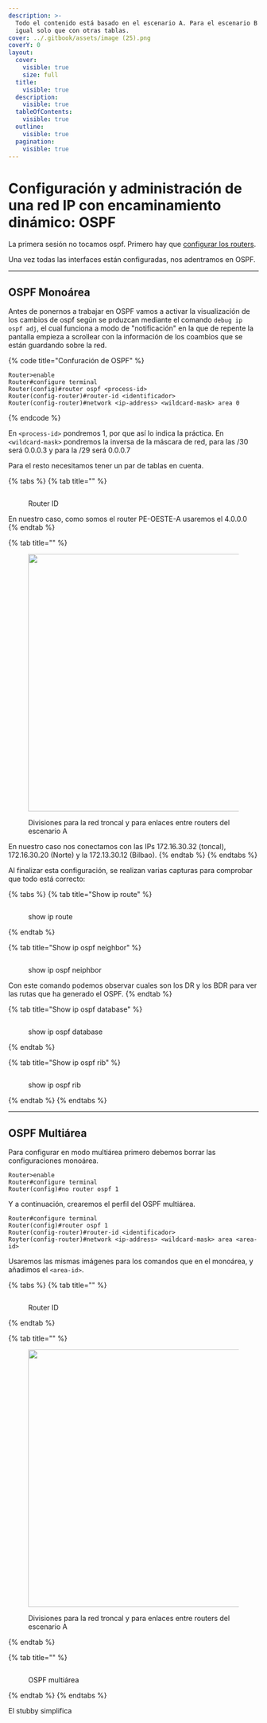```yaml
---
description: >-
  Todo el contenido está basado en el escenario A. Para el escenario B es todo
  igual solo que con otras tablas.
cover: ../.gitbook/assets/image (25).png
coverY: 0
layout:
  cover:
    visible: true
    size: full
  title:
    visible: true
  description:
    visible: true
  tableOfContents:
    visible: true
  outline:
    visible: true
  pagination:
    visible: true
---
```


# Configuración y administración de una red IP con encaminamiento dinámico: OSPF

La primera sesión no tocamos ospf. Primero hay que [configurar los routers](conexion-desde-putty.md).

Una vez todas las interfaces están configuradas, nos adentramos en OSPF.

***

## OSPF Monoárea

Antes de ponernos a trabajar en OSPF vamos a activar la visualización de los cambios de ospf según se prduzcan mediante el comando `debug ip ospf adj`, el cual funciona a modo de "notificación" en la que de repente la pantalla empieza a scrollear con la información de los coambios que se están guardando sobre la red.

{% code title="Confuración de OSPF" %}
```
Router>enable
Router#configure terminal
Router(config)#router ospf <process-id>
Router(config-router)#router-id <identificador>
Router(config-router)#network <ip-address> <wildcard-mask> area 0 
```
{% endcode %}

En `<process-id>` pondremos 1, por que así lo indica la práctica. En `<wildcard-mask>` pondremos la inversa de la máscara de red, para las /30 será 0.0.0.3 y para la /29 será 0.0.0.7

Para el resto necesitamos tener un par de tablas en cuenta.

{% tabs %}
{% tab title="<identificador>" %}
<div data-full-width="true">

<figure><img src="../.gitbook/assets/image (23).png" alt=""><figcaption><p>Router ID</p></figcaption></figure>

</div>

En nuestro caso, como somos el router PE-OESTE-A usaremos el 4.0.0.0
{% endtab %}

{% tab title="<ip-address>" %}
<figure><img src="../.gitbook/assets/image (28).png" alt="" width="517"><figcaption><p>Divisiones para la red troncal y para enlaces entre routers del escenario A</p></figcaption></figure>

En nuestro caso nos conectamos con las IPs 172.16.30.32 (toncal), 172.16.30.20 (Norte) y la 172.13.30.12 (Bilbao).
{% endtab %}
{% endtabs %}

Al finalizar esta configuración, se realizan varias capturas para comprobar que todo está correcto:

{% tabs %}
{% tab title="Show ip route" %}
<figure><img src="../.gitbook/assets/show ip route después de ospf.png" alt=""><figcaption><p>show ip route</p></figcaption></figure>
{% endtab %}

{% tab title="Show ip ospf neighbor" %}
<figure><img src="../.gitbook/assets/show ip ospf neighbor.png" alt=""><figcaption><p>show ip ospf neiphbor</p></figcaption></figure>

Con este comando podemos observar cuales son los DR y los BDR para ver las rutas que ha generado el OSPF.
{% endtab %}

{% tab title="Show ip ospf database" %}
<figure><img src="../.gitbook/assets/show ip ospf database.png" alt=""><figcaption><p>show ip ospf database</p></figcaption></figure>
{% endtab %}

{% tab title="Show ip ospf rib" %}
<figure><img src="../.gitbook/assets/show ip ospf rib.png" alt=""><figcaption><p>show ip ospf rib</p></figcaption></figure>
{% endtab %}
{% endtabs %}

***

## OSPF Multiárea

Para configurar en modo multiárea primero debemos borrar las configuraciones monoárea.

```
Router>enable
Router#configure terminal
Router(config)#no router ospf 1
```

Y a continuación, crearemos el perfil del OSPF multiárea.

```
Router#configure terminal
Router(config)#router ospf 1
Router(config-router)#router-id <identificador>
Royter(config-router)#network <ip-address> <wildcard-mask> area <area-id>
```

Usaremos las mismas imágenes para los comandos que en el monoárea, y añadimos el `<area-id>`.

{% tabs %}
{% tab title="<identificador>" %}
<figure><img src="../.gitbook/assets/image (23).png" alt=""><figcaption><p>Router ID</p></figcaption></figure>
{% endtab %}

{% tab title="<ip-address>" %}
<figure><img src="../.gitbook/assets/image (28).png" alt="" width="517"><figcaption><p>Divisiones para la red troncal y para enlaces entre routers del escenario A</p></figcaption></figure>
{% endtab %}

{% tab title="<area-id>" %}
<figure><img src="../.gitbook/assets/image (24).png" alt=""><figcaption><p>OSPF multiárea</p></figcaption></figure>
{% endtab %}
{% endtabs %}

El stubby simplifica&#x20;
